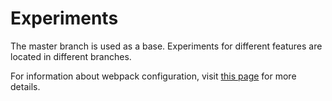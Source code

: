 # Experiments

The master branch is used as a base. Experiments for different features are located in different branches.

For information about webpack configuration, visit [this page](https://github.com/thereactivestack/meteor-webpack/tree/master/packages/webpack/) for more details.
